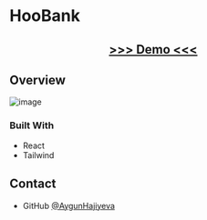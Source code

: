 # HooBank

<div align="center">
  <h2>
    <a href="https://github.com/AygunHajiyeva/HooBank/new/main?readme=1">
      >>> Demo <<<
    </a>
  </h2>
</div>


## Overview
 ![image](https://user-images.githubusercontent.com/99952793/205513849-cbe1209f-e30a-491c-99ad-8a6d43064ec1.png)

### Built With
  <ul>
      <li>React</li> 
      <li>Tailwind</li> 
   </ul>


## Contact

- GitHub [@AygunHajiyeva](https://https://github.com/AygunHajiyeva)



